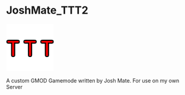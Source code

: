 # JoshMate_TTT2

![ttt_icon](Z_Patchnotes/TTT2_Icon.png)

A custom GMOD Gamemode written by Josh Mate. For use on my own Server
